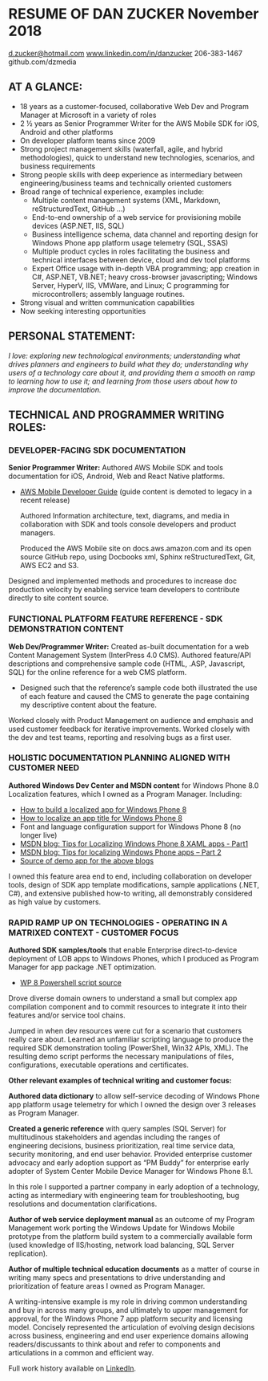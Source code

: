 # RESUME OF DAN ZUCKER November 2018

[d.zucker@hotmail.com](mailto:d.zucker@hotmail.com) www.linkedin.com/in/danzucker 206-383-1467 github.com/dzmedia

## AT A GLANCE:
  * 18 years as a customer-focused, collaborative Web Dev and Program Manager at Microsoft in a variety of roles
  * 2 ½ years as Senior Programmer Writer for the AWS Mobile SDK for iOS, Android and other platforms
  * On developer platform teams since 2009
  * Strong project management skills (waterfall, agile, and hybrid methodologies), quick to understand new technologies, scenarios, and business requirements
  * Strong people skills with deep experience as intermediary between engineering/business teams and technically oriented customers
  * Broad range of technical experience, examples include:
    * Multiple content management systems (XML, Markdown, reStructuredText, GitHub …)
    * End-to-end ownership of a web service for provisioning mobile devices (ASP.NET, IIS, SQL)
    * Business intelligence schema, data channel and reporting design for Windows Phone app platform usage telemetry (SQL, SSAS)
    * Multiple product cycles in roles facilitating the business and technical interfaces between device, cloud and dev tool platforms
    * Expert Office usage with in-depth VBA programming; app creation in C#, ASP.NET, VB.NET; heavy cross-browser javascripting; Windows Server, HyperV, IIS, VMWare, and Linux; C programming for microcontrollers; assembly language routines.
  * Strong visual and written communication capabilities
  * Now seeking interesting opportunities

## PERSONAL STATEMENT:
   *I love: exploring new technological environments; understanding what drives planners and engineers to build what they do; understanding why users of a technology care about it, and providing them a smooth on ramp to learning how to use it; and learning from those users about how to improve the documentation.*

## TECHNICAL AND PROGRAMMER WRITING ROLES:

### DEVELOPER-FACING SDK DOCUMENTATION
**Senior Programmer Writer:** Authored AWS Mobile SDK and tools documentation for iOS, Android, Web and React Native platforms.

  * [AWS Mobile Developer Guide](https://docs.aws.amazon.com/aws-mobile/latest/developerguide/mobile-hub-aws-mobile-android-and-iOS.html) (guide content is demoted to legacy in a recent release)
  
    Authored Information architecture, text, diagrams, and media in collaboration with SDK and tools console developers and product managers.

    Produced the AWS Mobile site on docs.aws.amazon.com and its open source GitHub repo, using Docbooks xml, Sphinx reStructuredText, Git, AWS EC2 and S3.
    
Designed and implemented methods and procedures to increase doc production velocity by enabling service team developers to contribute directly to site content source.

### FUNCTIONAL PLATFORM FEATURE REFERENCE - SDK DEMONSTRATION CONTENT

**Web Dev/Programmer Writer:** Created as-built documentation for a web Content Management System (InterPress 4.0 CMS).
Authored feature/API descriptions and comprehensive sample code (HTML, .ASP, Javascript, SQL) for the online reference for a web CMS platform.

  * Designed such that the reference’s sample code both illustrated the use of each feature and caused the CMS to generate the page containing my descriptive content about the feature.
  
Worked closely with Product Management on audience and emphasis and used customer feedback for iterative improvements.
Worked closely with the dev and test teams, reporting and resolving bugs as a first user.

### HOLISTIC DOCUMENTATION PLANNING ALIGNED WITH CUSTOMER NEED

**Authored Windows Dev Center and MSDN content** for Windows Phone 8.0 Localization features, which I owned as a Program Manager. Including:

  * [How to build a localized app for Windows Phone 8](https://docs.microsoft.com/en-us/previous-versions/windows/apps/ff637520(v=vs.105))
  * [How to localize an app title for Windows Phone 8](https://docs.microsoft.com/en-us/previous-versions/windows/apps/ff967550(v%3dvs.105))
  * Font and language configuration support for Windows Phone 8 (no longer live)
  * [MSDN blog: Tips for Localizing Windows Phone 8 XAML apps - Part1](https://blogs.windows.com/buildingapps/2013/02/01/tips-for-localizing-windows-phone-8-xaml-apps-part1/)
  * [MSDN blog: Tips for localizing Windows Phone apps – Part 2](https://blogs.windows.com/buildingapps/2013/03/08/tips-for-localizing-windows-phone-apps-part-2/)
  * [Source of demo app for the above blogs](https://github.com/dzmedia/WP8_Humanitarian_Reader)
  
  I owned this feature area end to end, including collaboration on developer tools, design of SDK app template modifications, sample applications (.NET, C#), and extensive published how-to writing, all demonstrably considered as high value by customers.

### RAPID RAMP UP ON TECHNOLOGIES - OPERATING IN A MATRIXED CONTEXT - CUSTOMER FOCUS

**Authored SDK samples/tools** that enable Enterprise direct-to-device deployment of LOB apps to Windows Phones, which I produced as Program Manager for app package .NET optimization.

  * [WP 8 Powershell script source](https://github.com/dzmedia/WP8_PowerShell_Scripts)
  
  Drove diverse domain owners to understand a small but complex app compilation component and to commit resources to integrate it into their features and/or service tool chains.

  Jumped in when dev resources were cut for a scenario that customers really care about. Learned an unfamiliar scripting language to produce the required SDK demonstration tooling (PowerShell, Win32 APIs, XML). The resulting demo script performs the necessary manipulations of files, configurations, executable operations and certificates.

**Other relevant examples of technical writing and customer focus:**

**Authored data dictionary** to allow self-service decoding of Windows Phone app platform usage telemetry for which I owned the design over 3 releases as Program Manager.

**Created a generic reference** with query samples (SQL Server) for multitudinous stakeholders and agendas including the ranges of engineering decisions, business prioritization, real time service data, security monitoring, and end user behavior.
Provided enterprise customer advocacy and early adoption support as “PM Buddy” for enterprise early adopter of System Center Mobile Device Manager for Windows Phone 8.1.

  In this role I supported a partner company in early adoption of a technology, acting as intermediary with engineering team for troubleshooting, bug resolutions and documentation clarifications.

**Author of web service deployment manual** as an outcome of my Program Management work porting the Windows Update for Windows Mobile prototype from the platform build system to a commercially available form (used knowledge of IIS/hosting, network load balancing, SQL Server replication).

**Author of multiple technical education documents** as a matter of course in writing many specs and presentations to drive understanding and prioritization of feature areas I owned as Program Manager.

  A writing-intensive example is my role in driving common understanding and buy in across many groups, and ultimately to upper management for approval, for the Windows Phone 7 app platform security and licensing model.
Concisely represented the articulation of evolving design decisions across business, engineering and end user experience domains allowing readers/discussants to think about and refer to components and articulations in a common and efficient way.

Full work history available on [LinkedIn](https://www.linkedin.com/in/danzucker).
